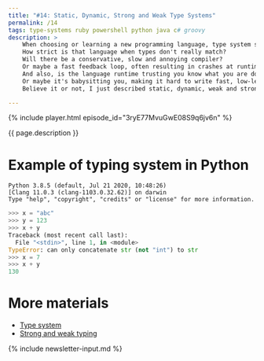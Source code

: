 ```yaml
---
title: "#14: Static, Dynamic, Strong and Weak Type Systems"
permalink: /14
tags: type-systems ruby powershell python java c# groovy
description: >
    When choosing or learning a new programming language, type system should be your first question.
    How strict is that language when types don't really match?
    Will there be a conservative, slow and annoying compiler?
    Or maybe a fast feedback loop, often resulting in crashes at runtime?
    And also, is the language runtime trusting you know what you are doing, even if you don't?
    Or maybe it's babysitting you, making it hard to write fast, low-level code?
    Believe it or not, I just described static, dynamic, weak and strong typing.

---
```


{% include player.html episode_id="3ryE77MvuGwE08S9q6jv6n" %}

{{ page.description }}

# Example of typing system in Python

```
Python 3.8.5 (default, Jul 21 2020, 10:48:26)
[Clang 11.0.3 (clang-1103.0.32.62)] on darwin
Type "help", "copyright", "credits" or "license" for more information.
```


```python
>>> x = "abc"
>>> y = 123
>>> x + y
Traceback (most recent call last):
  File "<stdin>", line 1, in <module>
TypeError: can only concatenate str (not "int") to str
>>> x = 7
>>> x + y
130
```

# More materials

* [Type system](https://en.wikipedia.org/wiki/Type_system)
* [Strong and weak typing](https://en.wikipedia.org/wiki/Strong_and_weak_typing)

{% include newsletter-input.md %}
